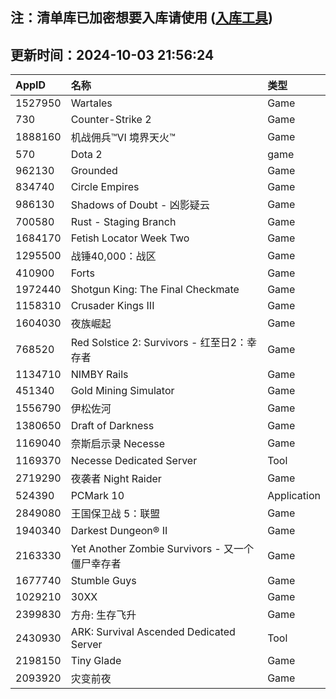 ## 注：清单库已加密想要入库请使用 ([入库工具](https://github.com/BlankTMing/ManifestAutoUpdate/releases))

## 更新时间：2024-10-03 21:56:24
| AppID | 名称 | 类型  |
| :-------------------- | :----------------------------- | :----------- |
| 1527950 | Wartales| Game |
| 730 | Counter-Strike 2| Game |
| 1888160 | 机战佣兵™VI 境界天火™| Game |
| 570 | Dota 2| game |
| 962130 | Grounded| Game |
| 834740 | Circle Empires| Game |
| 986130 | Shadows of Doubt - 凶影疑云| Game |
| 700580 | Rust - Staging Branch| Game |
| 1684170 | Fetish Locator Week Two| Game |
| 1295500 | 战锤40,000：战区| Game |
| 410900 | Forts| Game |
| 1972440 | Shotgun King: The Final Checkmate| Game |
| 1158310 | Crusader Kings III| Game |
| 1604030 | 夜族崛起| Game |
| 768520 | Red Solstice 2: Survivors - 红至日2：幸存者| Game |
| 1134710 | NIMBY Rails| Game |
| 451340 | Gold Mining Simulator| Game |
| 1556790 | 伊松佐河| Game |
| 1380650 | Draft of Darkness| Game |
| 1169040 | 奈斯启示录 Necesse| Game |
| 1169370 | Necesse Dedicated Server| Tool |
| 2719290 | 夜袭者 Night Raider| Game |
| 524390 | PCMark 10| Application |
| 2849080 | 王国保卫战 5：联盟| Game |
| 1940340 | Darkest Dungeon® II| Game |
| 2163330 | Yet Another Zombie Survivors - 又一个僵尸幸存者| Game |
| 1677740 | Stumble Guys| Game |
| 1029210 | 30XX| Game |
| 2399830 | 方舟: 生存飞升| Game |
| 2430930 | ARK: Survival Ascended Dedicated Server| Tool |
| 2198150 | Tiny Glade| Game |
| 2093920 | 灾变前夜| Game |
